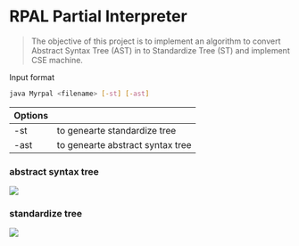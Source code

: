 # RPAL Partial Interpreter

> The objective of this project is to implement an algorithm to convert Abstract Syntax Tree (AST) in to Standardize Tree (ST) and implement CSE machine.

Input format

```sh
java Myrpal <filename> [-st] [-ast]
```

| Options| |
| ------ | ------ |
| -st | to genearte standardize tree |
| -ast | to genearte abstract syntax tree |


### abstract syntax tree

![](https://user-images.githubusercontent.com/59331614/201479896-cfb849f7-176c-4d7d-b5e4-5fca239f38df.png)

### standardize tree

![](https://user-images.githubusercontent.com/59331614/201480240-cbab9e1c-2f69-4e2e-a915-0da1a77a04ce.png)

